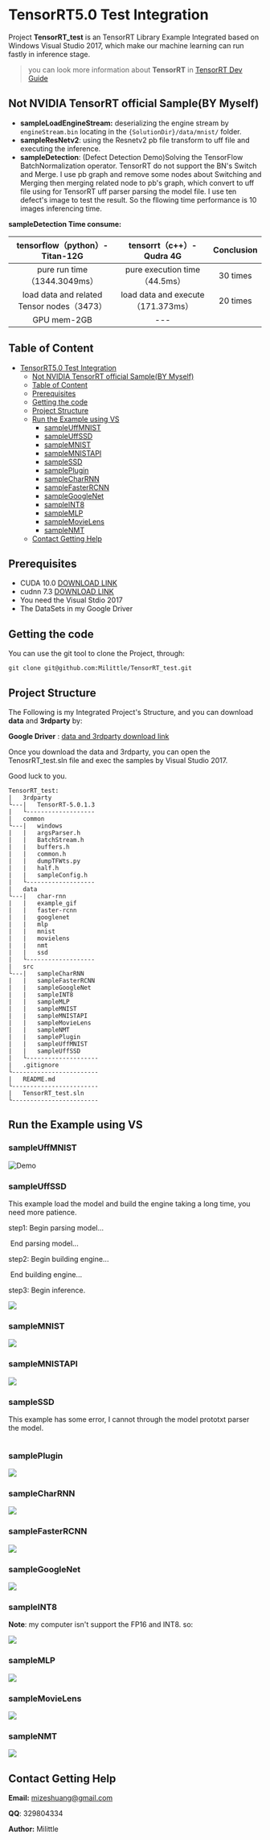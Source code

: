 # TensorRT5.0 Test Integration

Project **TensorRT_test** is an TensorRT Library Example Integrated based on Windows Visual Studio 2017, which make our machine learning can run fastly in inference stage.

>you can look more information about **TensorRT** in [TensorRT Dev Guide](https://docs.nvidia.com/deeplearning/sdk/tensorrt-developer-guide/index.html) 

## Not NVIDIA TensorRT official Sample(BY Myself)

* **sampleLoadEngineStream:** deserializing the engine stream by `engineStream.bin` locating in the `{SolutionDir}/data/mnist/` folder.
* **sampleResNetv2**: using the Resnetv2 pb file transform to uff file and executing the inference.
* **sampleDetection**: (Defect Detection Demo)Solving the TensorFlow BatchNormalization operator. TensorRT do not support the BN's Switch and Merge. I use pb graph and remove some nodes about Switching and Merging then merging related node to pb's graph, which  convert to uff file using for TensorRT uff parser parsing the model file.
I use ten defect's image to test the result. So the fllowing time performance is 10 images inferencing time.

**sampleDetection Time consume:**

|      tensorflow（python）- Titan-12G       |     tensorrt（c++）- Qudra 4G      | Conclusion |
| :----------------------------------------: | :--------------------------------: | :--------: |
|        pure run time（1344.3049ms）        |   pure execution time（44.5ms）    |  30 times  |
| load data and related Tensor nodes（3473） | load data and execute（171.373ms） |  20 times  |
|                GPU mem-2GB                 |                ---                 |            |

## Table of Content

- [TensorRT5.0 Test Integration](#tensorrt50-test-integration)
  - [Not NVIDIA TensorRT official Sample(BY Myself)](#not-nvidia-tensorrt-official-sampleby-myself)
  - [Table of Content](#table-of-content)
  - [Prerequisites](#prerequisites)
  - [Getting the code](#getting-the-code)
  - [Project Structure](#project-structure)
  - [Run the Example using VS](#run-the-example-using-vs)
    - [sampleUffMNIST](#sampleuffmnist)
    - [sampleUffSSD](#sampleuffssd)
    - [sampleMNIST](#samplemnist)
    - [sampleMNISTAPI](#samplemnistapi)
    - [sampleSSD](#samplessd)
    - [samplePlugin](#sampleplugin)
    - [sampleCharRNN](#samplecharrnn)
    - [sampleFasterRCNN](#samplefasterrcnn)
    - [sampleGoogleNet](#samplegooglenet)
    - [sampleINT8](#sampleint8)
    - [sampleMLP](#samplemlp)
    - [sampleMovieLens](#samplemovielens)
    - [sampleNMT](#samplenmt)
  - [Contact Getting Help](#contact-getting-help)

## Prerequisites

* CUDA 10.0  [DOWNLOAD LINK](https://developer.nvidia.com/cuda-downloads)
* cudnn 7.3 [DOWNLOAD LINK](https://developer.nvidia.com/cudnn)
* You need the Visual Stdio 2017
* The DataSets in my Google Driver

## Getting the code

You can use the git tool to clone the Project, through:

```shell
git clone git@github.com:Milittle/TensorRT_test.git
```

## Project Structure

The Following is my Integrated Project's Structure, and you can download **data** and **3rdparty** by:

**Google Driver** : [data and 3rdparty download link](https://drive.google.com/drive/folders/1mDKSmK5n2n7KnZhW5mQbUSJTSzZteN8c?usp=sharing)

Once you download the data and 3rdparty, you can open the TenosrRT_test.sln file and exec the samples by Visual Studio 2017.

Good luck to you.

```shell
TensorRT_test:
|	3rdparty
└---|	TensorRT-5.0.1.3
|	└-------------------
|	common
└---|	windows
|	|	argsParser.h
|	|	BatchStream.h
|	|	buffers.h
|	|	common.h
|	|	dumpTFWts.py
|	|	half.h
|	|	sampleConfig.h
|	└-------------------
|	data
└---|	char-rnn
|	|	example_gif
|	|	faster-rcnn
|	|	googlenet
|	|	mlp
|	|	mnist
|	|	movielens
|	|	nmt
|	|	ssd
|	└-------------------
|	src
└---|	sampleCharRNN
|	|	sampleFasterRCNN
|	|	sampleGoogleNet
|	|	sampleINT8
|	|	sampleMLP
|	|	sampleMNIST
|	|	sampleMNISTAPI
|	|	sampleMovieLens
|	|	sampleNMT
|	|	samplePlugin
|	|	sampleUffMNIST
|	|	sampleUffSSD
|	└--------------------
|	.gitignore
└------------------------
|	README.md
└------------------------
|	TensorRT_test.sln
└------------------------
```

## Run the Example using VS

### sampleUffMNIST

![Demo](https://s1.ax1x.com/2018/10/28/ig9UTe.gif)

### sampleUffSSD

This example load the model and build the engine taking a long time, you need more patience.

step1: Begin parsing model...

​	    End parsing model...

step2: Begin building engine...

​	    End building engine...

step3: Begin inference.

![](https://s1.ax1x.com/2018/10/29/igNDaT.gif)

### sampleMNIST

![](https://s1.ax1x.com/2018/10/29/igNcRJ.gif)

### sampleMNISTAPI

![](https://s1.ax1x.com/2018/10/29/igNgz9.gif)

### sampleSSD

This example has some error, I cannot through the model prototxt parser the model.

![]()

### samplePlugin

![](https://s1.ax1x.com/2018/10/29/igNWs1.gif)

### sampleCharRNN

![](https://s1.ax1x.com/2018/10/29/igN5dK.gif)

### sampleFasterRCNN

![](https://s1.ax1x.com/2018/10/29/igN7Je.gif)

### sampleGoogleNet

![](https://s1.ax1x.com/2018/10/29/igNHRH.gif)

### sampleINT8

**Note**: my computer isn't support the FP16 and INT8. so:

![](https://s1.ax1x.com/2018/10/29/igNxdf.gif)

### sampleMLP

![](https://s1.ax1x.com/2018/10/29/igNzo8.gif)

### sampleMovieLens

![](https://s1.ax1x.com/2018/10/29/igUpFS.gif)

### sampleNMT

![](https://s1.ax1x.com/2018/10/29/igUNFO.gif)

## Contact Getting Help

**Email:** mizeshuang@gmail.com

**QQ**: 329804334

**Author:**  Milittle
